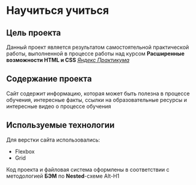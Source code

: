 # Научиться учиться

## Цель проекта

Данный проект является результатом самостоятельной практической работы, выполненной в процессе работы над курсом **Расширенные возможности HTML и CSS** _[Яндекс Практикума](https://praktikum.yandex.ru/)_

## Содержание проекта

Сайт содержит информацию, которая может быть полезна в процессе обучения, интересные факты, ссылки на образовательные ресурсы и интересные видео о процессе обучения

## Используемые технологии

Для верстки сайта использовались:

- Flexbox
- Grid

Код проекта и файловая система оформлены в соответствии с методологией **БЭМ** по **Nested**-схеме
Alt-H1
